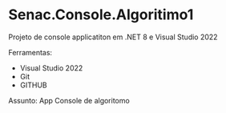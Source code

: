 # Senac.Console.Algoritimo1
Projeto de console applicatiton em .NET 8 e Visual Studio 2022

Ferramentas:
- Visual Studio 2022
- Git
- GITHUB

Assunto: App Console de algoritomo